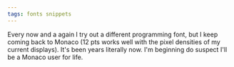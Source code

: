 ```yaml
---
tags: fonts snippets
---
```


Every now and a again I try out a different programming font, but I keep coming back to Monaco (12 pts works well with the pixel densities of my current displays). It's been years literally now. I'm beginning do suspect I'll be a Monaco user for life.
